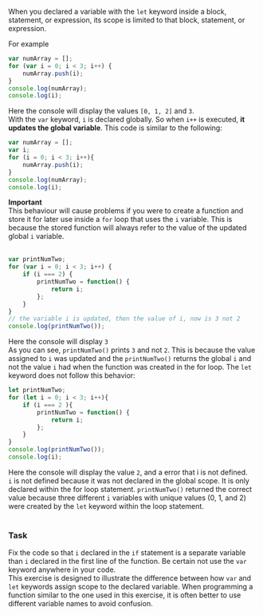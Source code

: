 When you declared a variable with the `let` keyword inside a block, statement, or expression, its scope is limited to that block, statement, or expression.

For example
```javascript
var numArray = [];
for (var i = 0; i < 3; i++) {
	numArray.push(i);
}
console.log(numArray);
console.log(i);
```
Here the console will display the values `[0, 1, 2]` and `3`.
<br>
With the `var` keyword, `i` is declared globally. So when `i++` is executed, **it updates the global variable**. This code is similar to the following:
<br>
```javascript
var numArray = [];
var i;
for (i = 0; i < 3; i++){
	numArray.push(i);
}
console.log(numArray);
console.log(i);
```
**Important** <br>
This behaviour will cause problems if you were to create a function and store it for later use inside a `for` loop that uses the `i` variable. This is because the stored function will always refer to the value of the updated global `i` variable.
<br><br>
```javascript
var printNumTwo;
for (var i = 0; i < 3; i++) {
	if (i === 2) {
		printNumTwo = function() {
			return i;
		};
	}
}
// the variable i is updated, then the value of i, now is 3 not 2
console.log(printNumTwo());
```
Here the console will display `3`
<br>
As you can see, `printNumTwo()` prints `3` and not `2`. This is because the value assigned to `i` was updated and the `printNumTwo()` returns the global `i` and not the value `i` had when the function was created in the for loop. The `let` keyword does not follow this behavior:

```javascript
let printNumTwo;
for (let i = 0; i < 3; i++){
	if (i === 2 ){
		printNumTwo = function() {
			return i;
		};
	}
}
console.log(printNumTwo());
console.log(i);
```
Here the console will display the value `2`, and a error that i is not defined.
<br>
`i` is not defined because it was not declared in the global scope. It is only declared within the for loop statement. `printNumTwo()` returned the correct value because three different `i` variables with unique values (0, 1, and 2) were created by the `let` keyword within the loop statement.
<br><br>
### Task
Fix the code so that `i` declared in the `if` statement is a separate variable than `i` declared in the first line of the function. Be certain not use the `var` keyword anywhere in your code.
<br>
This exercise is designed to illustrate the difference between how `var` and `let` keywords assign scope to the declared variable. When programming a function similar to the one used in this exercise, it is often better to use different variable names to avoid confusion.



